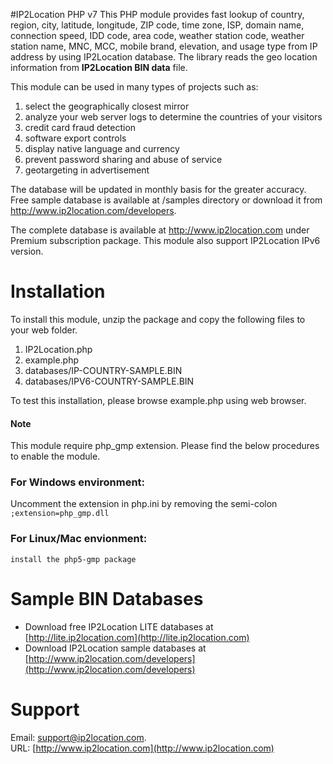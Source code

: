 #IP2Location PHP v7
This PHP module provides fast lookup of country, region, city, latitude, longitude, ZIP code, time zone, ISP, domain name, connection speed, IDD code, area code, weather station code, weather station name, MNC, MCC, mobile brand, elevation, and usage type from IP address by using IP2Location database. The library reads the geo location information
from **IP2Location BIN data** file.

This module can be used in many types of projects such as:

 1. select the geographically closest mirror
 2. analyze your web server logs to determine the countries of your visitors
 3. credit card fraud detection
 4. software export controls
 5. display native language and currency 
 6. prevent password sharing and abuse of service 
 7. geotargeting in advertisement

The database will be updated in monthly basis for the greater accuracy. Free sample database is available at /samples directory or download it from http://www.ip2location.com/developers.

The complete database is available at http://www.ip2location.com under Premium subscription package. This module also support IP2Location IPv6 version.


# Installation
To install this module, unzip the package and copy the following files to your web folder.
 1. IP2Location.php
 2. example.php
 3. databases/IP-COUNTRY-SAMPLE.BIN
 4. databases/IPV6-COUNTRY-SAMPLE.BIN
 
To test this installation, please browse example.php using web browser.


#### Note
This module require php_gmp extension. Please find the below procedures to enable the module.

### For Windows environment:
Uncomment the extension in php.ini by removing the semi-colon
    `;extension=php_gmp.dll`


### For Linux/Mac envionment:
   `install the php5-gmp package`


# Sample BIN Databases
* Download free IP2Location LITE databases at [http://lite.ip2location.com](http://lite.ip2location.com)  
* Download IP2Location sample databases at [http://www.ip2location.com/developers](http://www.ip2location.com/developers)

# Support
Email: support@ip2location.com.  
URL: [http://www.ip2location.com](http://www.ip2location.com)
